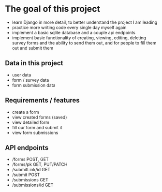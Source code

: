 # The goal of this project
- learn Django in more detail, to better understand the project I am leading
- practice more writing code every single day myself again
- implement a basic sqlite database and a couple api endpoints
- implement basic functionality of creating, viewing, editing, deleting survey forms and the ability to send them out, and for people to fill them out and submit them
## Data in this project
- user data
- form / survey data
- form submission data
## Requirements / features
- create a form
- view created forms (saved)
- view detailed form
- fill our form and submit it
- view form submissions
## API endpoints
- /forms  POST, GET
- /forms/pk  GET, PUT/PATCH
- /submitLink/id  GET
- /submit  POST
- /submissions  GET
- /submissions/id  GET
